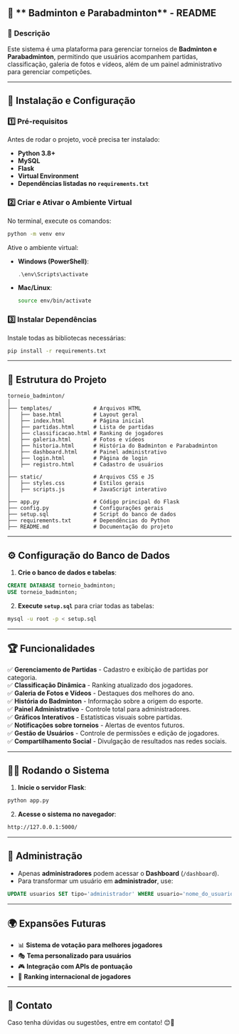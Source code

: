 

## 🏸 ** Badminton e Parabadminton** - README

### 📌 **Descrição**
Este sistema é uma plataforma para gerenciar torneios de **Badminton e Parabadminton**, permitindo que usuários acompanhem partidas, classificação, galeria de fotos e vídeos, além de um painel administrativo para gerenciar competições.

---

## 🚀 **Instalação e Configuração**
### **1️⃣ Pré-requisitos**
Antes de rodar o projeto, você precisa ter instalado:
- **Python 3.8+**
- **MySQL**
- **Flask**
- **Virtual Environment**
- **Dependências listadas no `requirements.txt`**

### **2️⃣ Criar e Ativar o Ambiente Virtual**
No terminal, execute os comandos:

```bash
python -m venv env
```

Ative o ambiente virtual:

- **Windows (PowerShell)**:
  ```powershell
  .\env\Scripts\activate
  ```

- **Mac/Linux**:
  ```bash
  source env/bin/activate
  ```

### **3️⃣ Instalar Dependências**
Instale todas as bibliotecas necessárias:
```bash
pip install -r requirements.txt
```

---

## 📂 **Estrutura do Projeto**
```
torneio_badminton/
│
├── templates/             # Arquivos HTML
│   ├── base.html          # Layout geral
│   ├── index.html         # Página inicial
│   ├── partidas.html      # Lista de partidas
│   ├── classificacao.html # Ranking de jogadores
│   ├── galeria.html       # Fotos e vídeos
│   ├── historia.html      # História do Badminton e Parabadminton
│   ├── dashboard.html     # Painel administrativo
│   ├── login.html         # Página de login
│   ├── registro.html      # Cadastro de usuários
│
├── static/                # Arquivos CSS e JS
│   ├── styles.css         # Estilos gerais
│   ├── scripts.js         # JavaScript interativo
│
├── app.py                 # Código principal do Flask
├── config.py              # Configurações gerais
├── setup.sql              # Script do banco de dados
├── requirements.txt       # Dependências do Python
├── README.md              # Documentação do projeto
```

---

## ⚙️ **Configuração do Banco de Dados**
1. **Crie o banco de dados e tabelas**:
```sql
CREATE DATABASE torneio_badminton;
USE torneio_badminton;
```

2. **Execute `setup.sql`** para criar todas as tabelas:
```bash
mysql -u root -p < setup.sql
```

---

## 🏆 **Funcionalidades**
✅ **Gerenciamento de Partidas** - Cadastro e exibição de partidas por categoria.  
✅ **Classificação Dinâmica** - Ranking atualizado dos jogadores.  
✅ **Galeria de Fotos e Vídeos** - Destaques dos melhores do ano.  
✅ **História do Badminton** - Informação sobre a origem do esporte.  
✅ **Painel Administrativo** - Controle total para administradores.  
✅ **Gráficos Interativos** - Estatísticas visuais sobre partidas.  
✅ **Notificações sobre torneios** - Alertas de eventos futuros.  
✅ **Gestão de Usuários** - Controle de permissões e edição de jogadores.  
✅ **Compartilhamento Social** - Divulgação de resultados nas redes sociais.  

---

## 🏃‍♂️ **Rodando o Sistema**
1. **Inicie o servidor Flask**:
```bash
python app.py
```

2. **Acesse o sistema no navegador**:
```bash
http://127.0.0.1:5000/
```

---

## 🔐 **Administração**
- Apenas **administradores** podem acessar o **Dashboard** (`/dashboard`).
- Para transformar um usuário em **administrador**, use:
```sql
UPDATE usuarios SET tipo='administrador' WHERE usuario='nome_do_usuario';
```

---

## 🌍 **Expansões Futuras**
- 📊 **Sistema de votação para melhores jogadores**  
- 🎭 **Tema personalizado para usuários**  
- 🎮 **Integração com APIs de pontuação**  
- 🏅 **Ranking internacional de jogadores**

---

## 📧 **Contato**
Caso tenha dúvidas ou sugestões, entre em contato!  😊🚀
